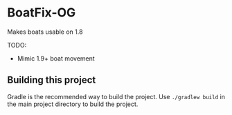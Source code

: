# BoatFix-OG
Makes boats usable on 1.8

TODO:
- Mimic 1.9+ boat movement

## Building this project
Gradle is the recommended way to build the project. Use `./gradlew build` in the main project directory to build the project.
